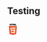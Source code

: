 ## Testing

<img alt="HTML5" width="26px" src="https://github.com/ImDino/ImDino/blob/master/img/html.png" />